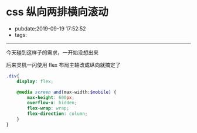 # css 纵向两排横向滚动

- pubdate:2019-09-19 17:52:52
- tags:

---

今天碰到这样子的需求，一开始没想出来

后来灵机一闪使用 flex 布局主轴改成纵向就搞定了

```scss
.div{
    display: flex;

    @media screen and(max-width:$mobile) {
        max-height: 600px;
        overflow-x: hidden;
        flex-wrap: wrap;
        flex-direction: column;
    }
}
```
